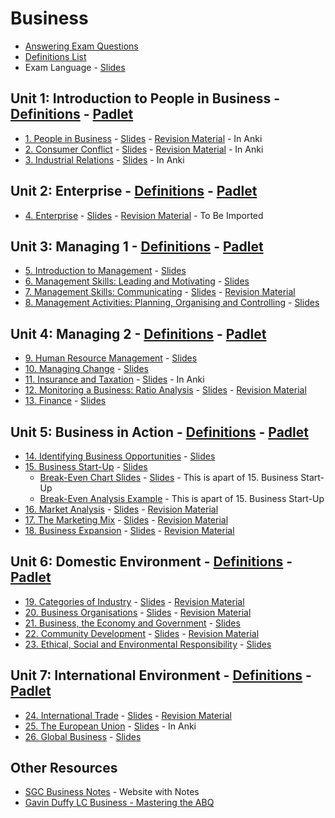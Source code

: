 # Business
- [Answering Exam Questions](answering-exam-questions.md) <!--No Anki-->
- [Definitions List](definitions/definitions.pdf)
- Exam Language - [Slides](exam-language.pdf)
## Unit 1: Introduction to People in Business - [Definitions](definitions/unit-1-definitions.pdf) - [Padlet](https://padlet.com/grahammaher/wh79o1thg564lb9t)
- [1. People in Business](unit-1/01-people-in-business.md) - [Slides](slides/unit-1/01-people-in-business.pdf) - [Revision Material](revision-material/01-revision-material.pdf) - In Anki
- [2. Consumer Conflict](unit-1/02-consumer-conflict.md) - [Slides](slides/unit-1/02-consumer-conflict.pdf) - [Revision Material](revision-material/02-revision-material.pdf) - In Anki
- [3. Industrial Relations](unit-1/03-industrial-relations.md) - [Slides](slides/unit-1/03-industrial-relations.pdf) - In Anki
## Unit 2: Enterprise - [Definitions](definitions/unit-2-definitions.pdf) - [Padlet](https://padlet.com/grahammaher/iru76064p0y8kw6c)
- [4. Enterprise](unit-2/04-enterprise.md) - [Slides](slides/unit-2/04-enterprise.pdf) - [Revision Material](revision-material/04-revision-material.pdf) - To Be Imported
## Unit 3: Managing 1 - [Definitions](definitions/unit-3-definitions.pdf) - [Padlet](https://padlet.com/grahammaher/a4nstr4e7hl3bfvn)
- [5. Introduction to Management](unit-3/05-introduction-to-management.md) - [Slides](slides/unit-3/05-introduction-to-management.pdf)
- [6. Management Skills: Leading and Motivating](unit-3/06-management-skills-leading-and-motivating.md) - [Slides](slides/unit-3/06-management-skills-leading-and-motivating.pdf)
- [7. Management Skills: Communicating](unit-3/07-management-skills-communicating.md) - [Slides](slides/unit-3/07-management-skills-communicating.pdf) - [Revision Material](revision-material/07-revision-material.pdf) 
- [8. Management Activities: Planning, Organising and Controlling](unit-3/08-management-activities-planning-organising-and-controlling.md) - [Slides](slides/unit-3/08-management-activities-planning-organising-and-controlling.pdf)
## Unit 4: Managing 2 - [Definitions](definitions/unit-4-definitions.pdf) - [Padlet](https://padlet.com/grahammaher/57e1gvfiqilh7bzk)
- [9. Human Resource Management](unit-4/09-hrm.md) - [Slides](slides/unit-4/09-hrm.pdf)
- [10. Managing Change](unit-4/10-managing-change.md) - [Slides](slides/unit-4/10-managing-change.pdf)
- [11. Insurance and Taxation](unit-4/11-insurance-and-taxation.md) - [Slides](slides/unit-4/11-taxation-and-insurance.pdf) - In Anki
- [12. Monitoring a Business: Ratio Analysis](unit-4/12-monitoring-a-business-ratio-analysis.md) - [Slides](slides/unit-4/12-monitoring-a-business-ratio-analysis.pdf) - [Revision Material](revision-material/12-revision-material.pdf) 
- [13. Finance](unit-4/13-finance.md) - [Slides](slides/unit-4/13-finance.pdf)
## Unit 5: Business in Action - [Definitions](definitions/unit-5-definitions.pdf) - [Padlet](https://padlet.com/grahammaher/14bammgf2vqeho4s)
- [14. Identifying Business Opportunities](unit-5/14-identiftying-business-opportunities.md) - [Slides](slides/unit-5/14-identiftying-business-opportunities.pdf)
- [15. Business Start-Up](unit-5/15-business-start-up.md) - [Slides](slides/unit-5/15-business-start-up.pdf)
  - [Break-Even Chart Slides](unit-5/15-business-start-up/break-even-chart-slides.md) - [Slides](slides/unit-5/break-even-chart-slides.pdf) - This is apart of 15. Business Start-Up
  - [Break-Even Analysis Example](unit-5/15-business-start-up/break-even-analysis-example.md) - This is apart of 15. Business Start-Up
- [16. Market Analysis](unit-5/16-market-analysis.md) - [Slides](slides/unit-5/16-market-analysis.pdf) - [Revision Material](revision-material/16-revision-material.pdf)
- [17. The Marketing Mix](unit-5/17-the-market-mix.md) - [Slides](slides/unit-5/17-the-market-mix.pdf) - [Revision Material](revision-material/17-revision-material.pdf)
- [18. Business Expansion](unit-5/18-business-expansion.md) - [Slides](slides/unit-5/18-business-expansion.pdf) - [Revision Material](revision-material/18-revision-material.pdf)
## Unit 6: Domestic Environment - [Definitions](definitions/unit-6-definitions.pdf) - [Padlet](https://padlet.com/grahammaher/14bammgf2vqeho4s)
- [19. Categories of Industry](unit-6/19-categories-of-industry.md) - [Slides](slides/unit-6/19-categories-of-industry.pdf) - [Revision Material](revision-material/19-revision-material.pdf)
- [20. Business Organisations](unit-6/20-business-organisations.md) - [Slides](slides/unit-6/20-business-organisations.pdf) - [Revision Material](revision-material/20-revision-material.pdf)
- [21. Business, the Economy and Government](unit-6/21-business-economy-and-government.md) - [Slides](slides/unit-6/21-business-economy-and-government.pdf)
- [22. Community Development](unit-6/22-community-development.md) - [Slides](slides/unit-6/22-community-development.pdf) - [Revision Material](revision-material/22-revision-material.pdf)
- [23. Ethical, Social and Environmental Responsibility](unit-6/23-ethical-social-and-environmental-responsibilities.md) - [Slides](slides/unit-6/23-ethical-social-and-environmental-responsibilities.pdf)
## Unit 7: International Environment - [Definitions](definitions/unit-7-definitions.pdf) - [Padlet](https://padlet.com/grahammaher/14bammgf2vqeho4s)
- [24. International Trade](unit-7/24-international-trade.md) - [Slides](slides/unit-7/24-international-trade.pdf) - [Revision Material](revision-material/24-revision-material.pdf)
- [25. The European Union](unit-7/25-eu.md) - [Slides](slides/unit-7/25-eu.pdf) - In Anki
- [26. Global Business](unit-7/26-global-business.md) - [Slides](slides/unit-7/26-global-business.pdf)
<!-- [27. The Applied Business Question (ABQ)]() - [Slides]()-->

## Other Resources
- [SGC Business Notes](https://sgcbusiness.com/business-notes/) - Website with Notes
- [Gavin Duffy LC Business - Mastering the ABQ](https://gavinduffybusiness.com/pages/mastering-the-2022-abq)
